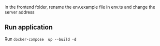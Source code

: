 
In the frontend folder, rename the env.example file in env.ts and
change the server address

## Run application
Run `docker-compose  up --build -d`
